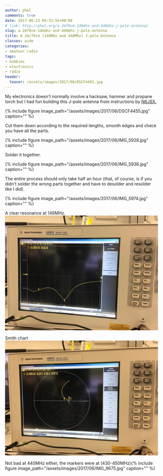```yaml
---
author: phwl
comments: true
date: 2017-06-23 04:33:55+00:00
# link: http://phwl.org/a-2m70cm-146mhz-and-440mhz-j-pole-antenna/
slug: a-2m70cm-146mhz-and-440mhz-j-pole-antenna
title: A 2m/70cm (146MHz and 440MHz) J-pole Antenna
classes: wide
categories:
- amateur radio
tags:
- hobbies
- electronics
- radio
header:
  teaser: /assets/images/2017/06/DSCF4455.jpg
---
```


My electronics doesn't normally involve a hacksaw, hammer and propane torch but I had fun building this J-pole antenna from instructions by [N6JSX.](http://www.hamuniverse.com/n6jsx2mcopperjportable.html)

{% include figure image_path="/assets/images/2017/06/DSCF4455.jpg" caption="" %}

<!-- more -->

Cut them down according to the required lengths, smooth edges and check you have all the parts.

{% include figure image_path="/assets/images/2017/06/IMG_5928.jpg" caption="" %}

Solder it together.

{% include figure image_path="/assets/images/2017/06/IMG_5936.jpg" caption="" %}

The entire process should only take half an hour (that, of course, is if you didn't solder the wrong parts together and have to desolder and resolder like I did).

{% include figure image_path="/assets/images/2017/06/IMG_5974.jpg" caption="" %}

A clear resonance at 146MHz.[
![](/assets/images/2017/06/IMG_9679.jpg)](/assets/images/2017/06/IMG_9679.jpg)

Smith chart[
![](/assets/images/2017/06/IMG_9680.jpg)](/assets/images/2017/06/IMG_9680.jpg)



Not bad at 440MHz either, the markers were at (430-450MHz){% include figure image_path="/assets/images/2017/06/IMG_9675.jpg" caption="" %}


